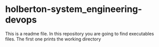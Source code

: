 # holberton-system_engineering-devops
This is a readme file. 
In this repository you are going to find executables files. 
The first one prints the  working directory
